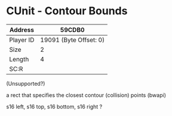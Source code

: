 
#  CUnit - Contour Bounds
Address   | 59CDB0
----------|-------------
Player ID | 19091 (Byte Offset: 0)
Size 	  | 2
Length 	  | 4
SC:R      | 

(Unsupported?)

a rect that specifies the closest contour (collision) points (bwapi)

s16 left, s16 top, s16 bottom, s16 right ?
